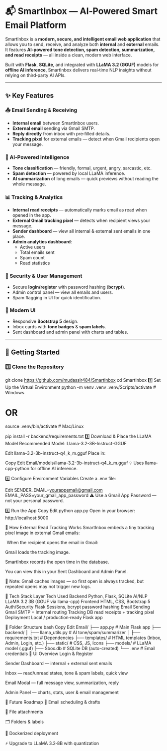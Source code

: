 # 📬 SmartInbox — AI‑Powered Smart Email Platform

SmartInbox is a **modern, secure, and intelligent email web application** that allows you to send, receive, and analyze both **internal** and **external** emails.  
It features **AI‑powered tone detection, spam detection, summarization, and read receipts** — all inside a clean, modern web interface.

Built with **Flask**, **SQLite**, and integrated with **LLaMA 3.2 (GGUF)** models for **offline AI inference**, SmartInbox delivers real‑time NLP insights without relying on third‑party AI APIs.

---

## ✨ Key Features

### 📤 Email Sending & Receiving
- **Internal email** between SmartInbox users.
- **External email** sending via Gmail SMTP.
- **Reply directly** from inbox with pre‑filled details.
- **Tracking pixel** for external emails — detect when Gmail recipients open your message.

### 🧠 AI‑Powered Intelligence
- **Tone classification** — friendly, formal, urgent, angry, sarcastic, etc.
- **Spam detection** — powered by local LLaMA inference.
- **AI summarization** of long emails — quick previews without reading the whole message.

### 📊 Tracking & Analytics
- **Internal read receipts** — automatically marks email as read when opened in the app.
- **External Gmail tracking pixel** — detects when recipient views your message.
- **Sender dashboard** — view all internal & external sent emails in one place.
- **Admin analytics dashboard**:
  - Active users
  - Total emails sent
  - Spam count
  - Read statistics

### 🔐 Security & User Management
- Secure **login/register** with password hashing (**bcrypt**).
- Admin control panel — view all emails and users.
- Spam flagging in UI for quick identification.

### 🎨 Modern UI
- Responsive **Bootstrap 5** design.
- Inbox cards with **tone badges** & **spam labels**.
- Sent dashboard and admin panel with charts and tables.

---

## 🚀 Getting Started

### 1️⃣ Clone the Repository

git clone https://github.com/mudassir484/SmartInbox
cd SmartInbox
2️⃣ Set Up the Virtual Environment
python -m venv .venv
.venv/Scripts/activate  # Windows
# OR
source .venv/bin/activate  # Mac/Linux

pip install -r backend/requirements.txt
3️⃣ Download & Place the LLaMA Model
Recommended Model: Llama-3.2-3B-Instruct-GGUF


Edit
llama-3.2-3b-instruct-q4_k_m.gguf
Place in:

Copy
Edit
Email/models/llama-3.2-3b-instruct-q4_k_m.gguf
💡 Uses llama-cpp-python for offline AI inference.

4️⃣ Configure Environment Variables
Create a .env file:

Edit
SENDER_EMAIL=yourappemail@gmail.com
EMAIL_PASS=your_gmail_app_password
⚠️ Use a Gmail App Password — not your personal password.

5️⃣ Run the App
Copy
Edit
python app.py
Open in your browser:
http://localhost:5000

📡 How External Read Tracking Works
SmartInbox embeds a tiny tracking pixel image in external Gmail emails:


<img src="https://your-domain.com/open_tracker/<email_id>.png" width="1" height="1" />
When the recipient opens the email in Gmail:

Gmail loads the tracking image.

SmartInbox records the open time in the database.

You can view this in your Sent Dashboard and Admin Panel.

📌 Note: Gmail caches images — so first open is always tracked, but repeated opens may not trigger new logs.

🧪 Tech Stack
Layer	Tech Used
Backend	Python, Flask, SQLite
AI/NLP	LLaMA 3.2 3B (GGUF via llama-cpp)
Frontend	HTML, CSS, Bootstrap 5
Auth/Security	Flask Sessions, bcrypt password hashing
Email Sending	Gmail SMTP + Internal routing
Tracking	DB read receipts + tracking pixel
Deployment	Local / production‑ready Flask app

📂 Folder Structure
bash
Copy
Edit
Email/
├── app.py                  # Main Flask app
├── backend/
│   ├── llama_utils.py      # AI tone/spam/summarizer
│   ├── requirements.txt    # Dependencies
├── templates/              # HTML templates (Inbox, Admin, Login, etc.)
├── static/                 # CSS, JS, Icons
├── models/                 # LLaMA model (.gguf)
├── Sbox.db                 # SQLite DB (auto-created)
└── .env                    # Email credentials
📸 UI Overview
Login & Register

Sender Dashboard — internal + external sent emails

Inbox — read/unread states, tone & spam labels, quick view

Email Modal — full message view, summarization, reply

Admin Panel — charts, stats, user & email management

🔮 Future Roadmap
📅 Email scheduling & drafts

📎 File attachments

🗂 Folders & labels

🐳 Dockerized deployment

⚡ Upgrade to LLaMA 3.2‑8B with quantization

